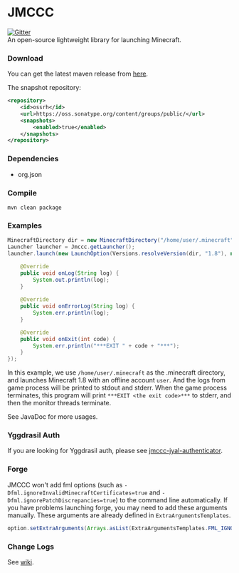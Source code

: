 # JMCCC
[![Gitter](https://badges.gitter.im/Join%20Chat.svg)](https://gitter.im/Southern-InfinityStudio/JMCCC?utm_source=badge&utm_medium=badge&utm_campaign=pr-badge)<br/>
An open-source lightweight library for launching Minecraft.

### Download
You can get the latest maven release from [here](https://search.maven.org/#search|ga|1|g%3A%22com.github.to2mbn%22%20a%3A%22jmccc%22).

The snapshot repository:
```xml
<repository>
	<id>ossrh</id>
	<url>https://oss.sonatype.org/content/groups/public/</url>
	<snapshots>
		<enabled>true</enabled>
	</snapshots>
</repository>
```


### Dependencies
* org.json

### Compile
```
mvn clean package
```

### Examples
```java
MinecraftDirectory dir = new MinecraftDirectory("/home/user/.minecraft");
Launcher launcher = Jmccc.getLauncher();
launcher.launch(new LaunchOption(Versions.resolveVersion(dir, "1.8"), new OfflineAuthenticator("user"), dir), new GameProcessListener() {

    @Override
    public void onLog(String log) {
        System.out.println(log);
    }
    
    @Override
    public void onErrorLog(String log) {
        System.err.println(log);
    }

    @Override
    public void onExit(int code) {
        System.err.println("***EXIT " + code + "***");
    }
});
```
In this example, we use `/home/user/.minecraft` as the .minecraft directory, and launches Minecraft 1.8 with an offline
account `user`. And the logs from game process will be printed to stdout and stderr. When the game process terminates, 
this program will print `***EXIT <the exit code>***` to stderr, and then the monitor threads terminate.

See JavaDoc for more usages.

### Yggdrasil Auth
If you are looking for Yggdrasil auth, please see [jmccc-jyal-authenticator](https://github.com/to2mbn/jmccc-jyal-authenticator).

### Forge
JMCCC won't add fml options (such as `-Dfml.ignoreInvalidMinecraftCertificates=true` and `-Dfml.ignorePatchDiscrepancies=true`) to the command line automatically.
If you have problems launching forge, you may need to add these arguments manually.
These arguments are already defined in `ExtraArgumentsTemplates`.
```java
option.setExtraArguments(Arrays.asList(ExtraArgumentsTemplates.FML_IGNORE_INVALID_MINECRAFT_CERTIFICATES, ExtraArgumentsTemplates.FML_IGNORE_PATCH_DISCREPANCISE));
```

### Change Logs
See [wiki](https://github.com/to2mbn/JMCCC/wiki/Change-logs).
